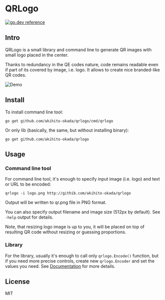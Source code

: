 # QRLogo
[![go.dev reference](https://img.shields.io/badge/go.dev-reference-007d9c?logo=go&logoColor=white&style=flat-square)](https://pkg.go.dev/github.com/divan/qrlogo)


## Intro
QRLogo is a small library and command line to generate QR images with small logo placed in the center.

Thanks to redundancy in the QE codes nature, code remains readable even if part of its covered by image, i.e. logo. It allows to create nice branded-like QR codes.

![Demo](example/qr.png)

## Install
To install command line tool:

```go get github.com/akihito-okada/qrlogo/cmd/qrlogo```

Or only lib (basically, the same, but without installing binary):

```go get github.com/akihito-okada/qrlogo```

## Usage
### Command line tool
For command line tool, it's enough to specify input image (i.e. logo) and text or URL to be encoded:

```qrlogo -i logo.png http://githib.com/akihito-okada/qrlogo```

Output will be written to qr.png file in PNG format.

You can also specify output filename and image size (512px by default). See `-help` output for details.

Note, that resizing logo image is up to you, it will be placed on top of resulting QR code without resizing or guessing proportions.

### Library
For the library, usually it's enough to call only `qrlogo.Encode()` function, but if you need more precise controls, create new `qrlogo.Encoder` and set the values you need. See [Documentation](https://godoc.org/github.com/divan/qrlogo) for more details.

## License
MIT

